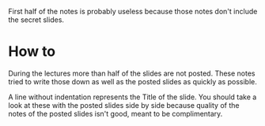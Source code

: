 First half of the notes is probably useless because those notes don't include the secret slides.

# How to

During the lectures more than half of the slides are not posted. These notes tried to write those down as well as the posted slides as quickly as possible.

A line without indentation represents the Title of the slide.
You should take a look at these with the posted slides side by side because quality of the notes of the posted slides isn't good, meant to be complimentary.
